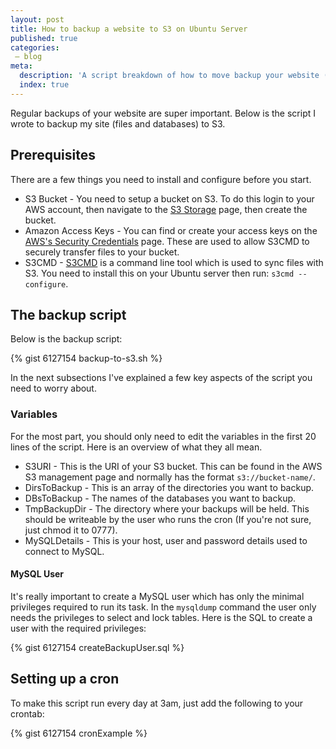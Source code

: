 ```yaml
---
layout: post
title: How to backup a website to S3 on Ubuntu Server
published: true
categories:
 – blog
meta:
  description: 'A script breakdown of how to move backup your website (files and database) to Amazon S3 on Ubuntu Server'
  index: true
---
```

Regular backups of your website are super important. Below is the script I wrote to backup my site (files and databases) to S3.

## Prerequisites
There are a few things you need to install and configure before you start. 

* S3 Bucket - You need to setup a bucket on S3. To do this login to your AWS account, then navigate to the [S3 Storage](https://console.aws.amazon.com/s3/home?region=us-east-1) page, then create the bucket.
* Amazon Access Keys - You can find or create your access keys on the [AWS's Security Credentials](https://console.aws.amazon.com/iam/home?#security_credential) page. These are used to allow S3CMD to securely transfer files to your bucket.
* S3CMD - [S3CMD](http://s3tools.org/s3cmd) is a command line tool which is used to sync files with S3. You need to install this on your Ubuntu server then run: `s3cmd --configure`. 

## The backup script
Below is the backup script:

{% gist 6127154 backup-to-s3.sh %}

In the next subsections I've explained a few key aspects of the script you need to worry about.

### Variables
For the most part, you should only need to edit the variables in the first 20 lines of the script. Here is an overview of what they all mean.

* S3URI - This is the URI of your S3 bucket. This can be found in the AWS S3 management page and normally has the format `s3://bucket-name/`.
* DirsToBackup - This is an array of the directories you want to backup. 
* DBsToBackup - The names of the databases you want to backup.
* TmpBackupDir - The directory where your backups will be held. This should be writeable by the user who runs the cron (If you're not sure, just chmod it to 0777). 
* MySQLDetails - This is your host, user and password details used to connect to MySQL.

#### MySQL User
It's really important to create a MySQL user which has only the minimal privileges required to run its task. In the `mysqldump` command the user only needs the privileges to select and lock tables. Here is the SQL to create a user with the required  privileges:

{% gist 6127154 createBackupUser.sql %}


## Setting up a cron
To make this script run every day at 3am, just add the following to your crontab:

{% gist 6127154 cronExample %}